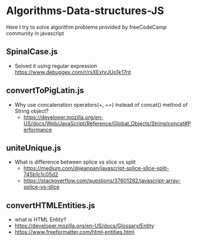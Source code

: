 # Algorithms-Data-structures-JS
Here I try to solve algorithm problems provided by freeCodeCamp community in javascript

## SpinalCase.js

- Solved it using regular expression https://www.debuggex.com/r/rsXExhrJUo1k17nt

## convertToPigLatin.js

- Why use concatenation operators(+, +=) instead of concat() method of String object?
  - https://developer.mozilla.org/en-US/docs/Web/JavaScript/Reference/Global_Objects/String/concat#Performance
  
## uniteUnique.js

- What is difference between splice vs slice vs split
  - https://medium.com/@jeanpan/javascript-splice-slice-split-745b1c1c05d2
  - https://stackoverflow.com/questions/37601282/javascript-array-splice-vs-slice

## convertHTMLEntities.js

-  what is HTML Entity?
  - https://developer.mozilla.org/en-US/docs/Glossary/Entity
  - https://www.freeformatter.com/html-entities.html

